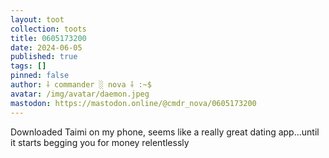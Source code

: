 ```yaml
---
layout: toot
collection: toots
title: 0605173200
date: 2024-06-05
published: true
tags: []
pinned: false
author: ⸸ commander ░ nova ⸸ :~$
avatar: /img/avatar/daemon.jpeg
mastodon: https://mastodon.online/@cmdr_nova/0605173200
---
```


Downloaded Taimi on my phone, seems like a really great dating app...until it starts begging you for money relentlessly
